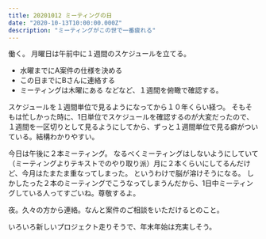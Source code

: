 ```yaml
---
title: 20201012 ミーティングの日
date: "2020-10-13T10:00:00.000Z"
description: "ミーティングがこの世で一番疲れる"
---
```

働く。
月曜日は午前中に１週間のスケジュールを立てる。
- 水曜までにA案件の仕様を決める
- この日までにBさんに連絡する
- ミーティングは木曜にある
などなど、１週間を俯瞰で確認する。

スケジュールを１週間単位で見るようになってから１０年くらい経つ。
そもそもは忙しかった時に、1日単位でスケジュールを確認するのが大変だったので、１週間を一区切りとして見るようにしてから、ずっと１週間単位で見る癖がついている。結構わかりやすい。

今日は午後に２本ミーティング。
なるべくミーティングはしないようにしていて（ミーティングよりテキストでのやり取り派）月に２本くらいにしてるんだけど、今月はたまたま重なってしまった。
というわけで脳が溶けそうになる。
しかしたった２本のミーティングでこうなってしまうんだから、1日中ミーティングしている人ってすごいね。尊敬するよ。


夜。久々の方から連絡。なんと案件のご相談をいただけるとのこと。

いろいろ新しいプロジェクト走りそうで、年末年始は充実しそう。
